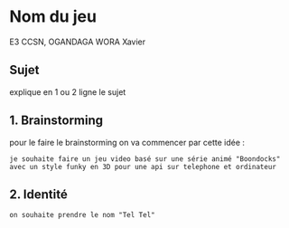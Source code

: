 # Nom du jeu

E3 CCSN, OGANDAGA WORA Xavier

## Sujet

explique en 1 ou 2 ligne le sujet

## 1. Brainstorming

pour le faire le brainstorming on va commencer par cette idée : 

```
je souhaite faire un jeu video basé sur une série animé "Boondocks" avec un style funky en 3D pour une api sur telephone et ordinateur
```
## 2. Identité
```
on souhaite prendre le nom "Tel Tel"
```